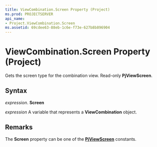 ```yaml
---
title: ViewCombination.Screen Property (Project)
ms.prod: PROJECTSERVER
api_name:
- Project.ViewCombination.Screen
ms.assetid: 69cdee63-88eb-1c6e-f73e-627b8b896904
---
```



# ViewCombination.Screen Property (Project)

Gets the screen type for the combination view. Read-only  **PjViewScreen**.


## Syntax

 _expression_. **Screen**

 _expression_ A variable that represents a **ViewCombination** object.


## Remarks

The  **Screen** property can be one of the **[PjViewScreen](pjviewscreen-enumeration-project.md)** constants.



